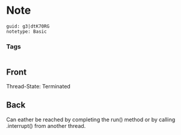 # Note
```
guid: g3|dtK70RG
notetype: Basic
```

### Tags
```
```

## Front
Thread-State: Terminated

## Back
Can eather be reached by completing the run() method or by calling .interrupt() from another thread.
